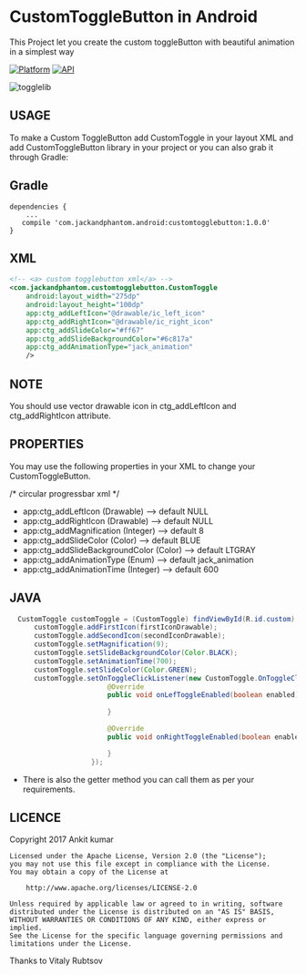 # CustomToggleButton in Android
This Project let you create the custom toggleButton with beautiful animation in a simplest way

[![Platform](https://img.shields.io/badge/platform-android-green.svg)](http://developer.android.com/index.html)
[![API](https://img.shields.io/badge/API-13%2B-brightgreen.svg?style=flat)](https://android-arsenal.com/api?level=13)

![togglelib](https://user-images.githubusercontent.com/22986571/30244134-a86b220c-95d5-11e7-90c8-7f42f1e2744f.gif)

USAGE
-----
To make a Custom ToggleButton add CustomToggle in your layout XML and add CustomToggleButton library in your project or you can also grab it through Gradle:

Gradle
------
```
dependencies {
    ...
   compile 'com.jackandphantom.android:customtogglebutton:1.0.0'
}
```
XML
-----

```xml
<!-- <a> custom togglebutton xml</a> -->
<com.jackandphantom.customtogglebutton.CustomToggle
    android:layout_width="275dp"
    android:layout_height="100dp"
    app:ctg_addLeftIcon="@drawable/ic_left_icon"
    app:ctg_addRightIcon="@drawable/ic_right_icon"
    app:ctg_addSlideColor="#ff67"
    app:ctg_addSlideBackgroundColor="#6c817a"
    app:ctg_addAnimationType="jack_animation"
    />
```
NOTE
-----
You should use vector drawable icon in ctg_addLeftIcon and ctg_addRightIcon attribute.

PROPERTIES
-----
You may use the following properties in your XML to change your CustomToggleButton.

/*  circular progressbar xml */
*  app:ctg_addLeftIcon              (Drawable)  -->   default NULL
*  app:ctg_addRightIcon             (Drawable)  -->   default NULL
*  app:ctg_addMagnification         (Integer)   -->   default 8
*  app:ctg_addSlideColor            (Color)     -->   default BLUE
*  app:ctg_addSlideBackgroundColor  (Color)     -->   default LTGRAY
*  app:ctg_addAnimationType         (Enum)      -->   default jack_animation
*  app:ctg_addAnimationTime         (Integer)   -->   default 600

JAVA
-----
```java
  CustomToggle customToggle = (CustomToggle) findViewById(R.id.custom);
      customToggle.addFirstIcon(firstIconDrawable);
      customToggle.addSecondIcon(secondIconDrawable);
      customToggle.setMagnification(9);
      customToggle.setSlideBackgroundColor(Color.BLACK);
      customToggle.setAnimationTime(700);
      customToggle.setSlideColor(Color.GREEN);
      customToggle.setOnToggleClickListener(new CustomToggle.OnToggleClickListener() {
                        @Override
                        public void onLefToggleEnabled(boolean enabled) {
                            
                        }

                        @Override
                        public void onRightToggleEnabled(boolean enabled) {

                        }
                    });
```
* There is also the getter method you can call them as per your requirements.

LICENCE
-----

 Copyright 2017 Ankit kumar

    Licensed under the Apache License, Version 2.0 (the "License");
    you may not use this file except in compliance with the License.
    You may obtain a copy of the License at

        http://www.apache.org/licenses/LICENSE-2.0

    Unless required by applicable law or agreed to in writing, software
    distributed under the License is distributed on an "AS IS" BASIS,
    WITHOUT WARRANTIES OR CONDITIONS OF ANY KIND, either express or implied.
    See the License for the specific language governing permissions and
    limitations under the License.

 Thanks to  Vitaly Rubtsov 
